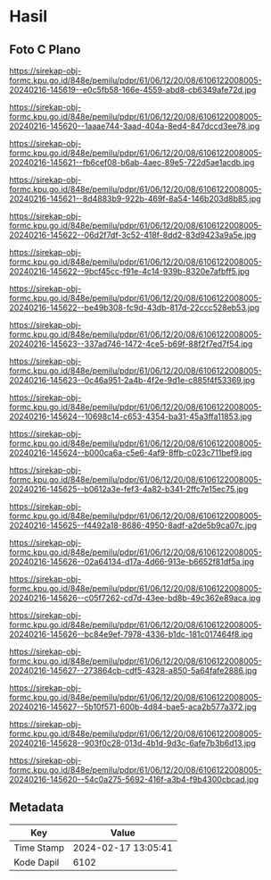 # Hasil

## Foto C Plano

https://sirekap-obj-formc.kpu.go.id/848e/pemilu/pdpr/61/06/12/20/08/6106122008005-20240216-145619--e0c5fb58-166e-4559-abd8-cb6349afe72d.jpg

https://sirekap-obj-formc.kpu.go.id/848e/pemilu/pdpr/61/06/12/20/08/6106122008005-20240216-145620--1aaae744-3aad-404a-8ed4-847dccd3ee78.jpg

https://sirekap-obj-formc.kpu.go.id/848e/pemilu/pdpr/61/06/12/20/08/6106122008005-20240216-145621--fb6cef08-b6ab-4aec-89e5-722d5ae1acdb.jpg

https://sirekap-obj-formc.kpu.go.id/848e/pemilu/pdpr/61/06/12/20/08/6106122008005-20240216-145621--8d4883b9-922b-469f-8a54-146b203d8b85.jpg

https://sirekap-obj-formc.kpu.go.id/848e/pemilu/pdpr/61/06/12/20/08/6106122008005-20240216-145622--06d2f7df-3c52-418f-8dd2-83d9423a9a5e.jpg

https://sirekap-obj-formc.kpu.go.id/848e/pemilu/pdpr/61/06/12/20/08/6106122008005-20240216-145622--9bcf45cc-f91e-4c14-939b-8320e7afbff5.jpg

https://sirekap-obj-formc.kpu.go.id/848e/pemilu/pdpr/61/06/12/20/08/6106122008005-20240216-145622--be49b308-fc9d-43db-817d-22ccc528eb53.jpg

https://sirekap-obj-formc.kpu.go.id/848e/pemilu/pdpr/61/06/12/20/08/6106122008005-20240216-145623--337ad746-1472-4ce5-b69f-88f2f7ed7f54.jpg

https://sirekap-obj-formc.kpu.go.id/848e/pemilu/pdpr/61/06/12/20/08/6106122008005-20240216-145623--0c46a951-2a4b-4f2e-9d1e-c885f4f53369.jpg

https://sirekap-obj-formc.kpu.go.id/848e/pemilu/pdpr/61/06/12/20/08/6106122008005-20240216-145624--10698c14-c653-4354-ba31-45a3ffa11853.jpg

https://sirekap-obj-formc.kpu.go.id/848e/pemilu/pdpr/61/06/12/20/08/6106122008005-20240216-145624--b000ca6a-c5e6-4af9-8ffb-c023c711bef9.jpg

https://sirekap-obj-formc.kpu.go.id/848e/pemilu/pdpr/61/06/12/20/08/6106122008005-20240216-145625--b0612a3e-fef3-4a82-b341-2ffc7e15ec75.jpg

https://sirekap-obj-formc.kpu.go.id/848e/pemilu/pdpr/61/06/12/20/08/6106122008005-20240216-145625--f4492a18-8686-4950-8adf-a2de5b9ca07c.jpg

https://sirekap-obj-formc.kpu.go.id/848e/pemilu/pdpr/61/06/12/20/08/6106122008005-20240216-145626--02a64134-d17a-4d66-913e-b6652f81df5a.jpg

https://sirekap-obj-formc.kpu.go.id/848e/pemilu/pdpr/61/06/12/20/08/6106122008005-20240216-145626--c05f7262-cd7d-43ee-bd8b-49c362e89aca.jpg

https://sirekap-obj-formc.kpu.go.id/848e/pemilu/pdpr/61/06/12/20/08/6106122008005-20240216-145626--bc84e9ef-7978-4336-b1dc-181c017464f8.jpg

https://sirekap-obj-formc.kpu.go.id/848e/pemilu/pdpr/61/06/12/20/08/6106122008005-20240216-145627--273864cb-cdf5-4328-a850-5a64fafe2886.jpg

https://sirekap-obj-formc.kpu.go.id/848e/pemilu/pdpr/61/06/12/20/08/6106122008005-20240216-145627--5b10f571-600b-4d84-bae5-aca2b577a372.jpg

https://sirekap-obj-formc.kpu.go.id/848e/pemilu/pdpr/61/06/12/20/08/6106122008005-20240216-145628--903f0c28-013d-4b1d-9d3c-6afe7b3b6d13.jpg

https://sirekap-obj-formc.kpu.go.id/848e/pemilu/pdpr/61/06/12/20/08/6106122008005-20240216-145620--54c0a275-5692-416f-a3b4-f9b4300cbcad.jpg


## Metadata

| Key        | Value               |
| ---------- | ------------------- |
| Time Stamp | 2024-02-17 13:05:41 |
| Kode Dapil | 6102                |



